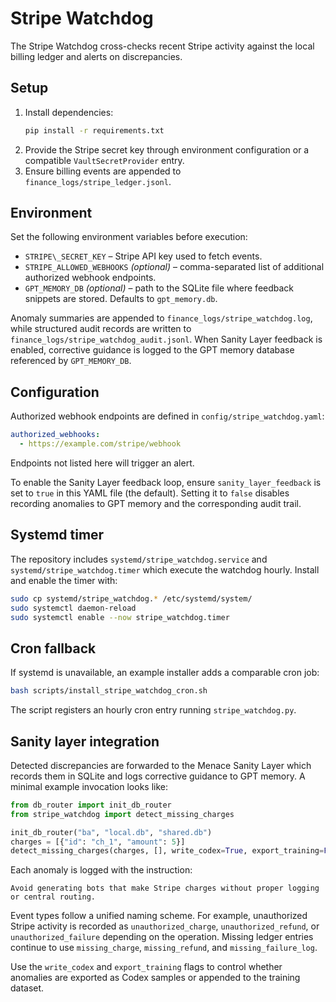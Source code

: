 # Stripe Watchdog

The Stripe Watchdog cross-checks recent Stripe activity against the local
billing ledger and alerts on discrepancies.

## Setup

1. Install dependencies:
   ```bash
   pip install -r requirements.txt
   ```
2. Provide the Stripe secret key through environment configuration or a
   compatible `VaultSecretProvider` entry.
3. Ensure billing events are appended to `finance_logs/stripe_ledger.jsonl`.

## Environment

Set the following environment variables before execution:

- `STRIPE\_SECRET_KEY` – Stripe API key used to fetch events.
- `STRIPE_ALLOWED_WEBHOOKS` *(optional)* – comma-separated list of additional
  authorized webhook endpoints.
- `GPT_MEMORY_DB` *(optional)* – path to the SQLite file where feedback
  snippets are stored. Defaults to `gpt_memory.db`.

Anomaly summaries are appended to `finance_logs/stripe_watchdog.log`, while
structured audit records are written to
`finance_logs/stripe_watchdog_audit.jsonl`. When Sanity Layer feedback is
enabled, corrective guidance is logged to the GPT memory database referenced by
`GPT_MEMORY_DB`.

## Configuration

Authorized webhook endpoints are defined in
`config/stripe_watchdog.yaml`:

```yaml
authorized_webhooks:
  - https://example.com/stripe/webhook
```

Endpoints not listed here will trigger an alert.

To enable the Sanity Layer feedback loop, ensure `sanity_layer_feedback` is set
to `true` in this YAML file (the default). Setting it to `false` disables
recording anomalies to GPT memory and the corresponding audit trail.

## Systemd timer

The repository includes `systemd/stripe_watchdog.service` and `systemd/stripe_watchdog.timer` which execute the watchdog hourly. Install and enable the timer with:

```bash
sudo cp systemd/stripe_watchdog.* /etc/systemd/system/
sudo systemctl daemon-reload
sudo systemctl enable --now stripe_watchdog.timer
```

## Cron fallback

If systemd is unavailable, an example installer adds a comparable cron job:

```bash
bash scripts/install_stripe_watchdog_cron.sh
```

The script registers an hourly cron entry running `stripe_watchdog.py`.

## Sanity layer integration

Detected discrepancies are forwarded to the Menace Sanity Layer which records
them in SQLite and logs corrective guidance to GPT memory.  A minimal example
invocation looks like:

```python
from db_router import init_db_router
from stripe_watchdog import detect_missing_charges

init_db_router("ba", "local.db", "shared.db")
charges = [{"id": "ch_1", "amount": 5}]
detect_missing_charges(charges, [], write_codex=True, export_training=False)
```

Each anomaly is logged with the instruction:

```
Avoid generating bots that make Stripe charges without proper logging or central routing.
```

Event types follow a unified naming scheme. For example,
unauthorized Stripe activity is recorded as `unauthorized_charge`,
`unauthorized_refund`, or `unauthorized_failure` depending on the
operation. Missing ledger entries continue to use `missing_charge`,
`missing_refund`, and `missing_failure_log`.

Use the `write_codex` and `export_training` flags to control whether anomalies
are exported as Codex samples or appended to the training dataset.

